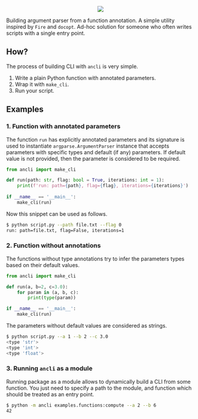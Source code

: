 <p align="center">
    <img src="https://i.imgur.com/5hCKc9u.png">
</p>

Building argument parser from a function annotation. A simple utility inspired by 
`Fire` and `docopt`. Ad-hoc solution for someone who often writes scripts with a 
single entry point.

## How?

The process of building CLI with `ancli` is very simple.
1. Write a plain Python function with annotated parameters.
2. Wrap it with `make_cli`.
3. Run your script.


## Examples

### 1. Function with annotated parameters

The function `run` has explicitly annotated parameters and its signature is used 
to instantiate `argparse.ArgumentParser` instance that accepts parameters with 
specific types and default (if any) parameters. If default value is not provided,
then the parameter is considered to be required.
```python
from ancli import make_cli

def run(path: str, flag: bool = True, iterations: int = 1):
    print(f'run: path={path}, flag={flag}, iterations={iterations}')
    
if __name__ == '__main__':
    make_cli(run)
```
Now this snippet can be used as follows.
```bash
$ python script.py --path file.txt --flag 0
run: path=file.txt, flag=False, iterations=1
```

### 2. Function without annotations

The functions without type annotations try to infer the parameters types based
on their default values.
```python
from ancli import make_cli

def run(a, b=2, c=3.0):
    for param in (a, b, c):
        print(type(param))

if __name__ == '__main__':
    make_cli(run)
```
The parameters without default values are considered as strings.
```bash
$ python script.py --a 1 --b 2 --c 3.0
<type 'str'>
<type 'int'>
<type 'float'>
```

### 3. Running `ancli` as a module

Running package as a module allows to dynamically build a CLI from some function. 
You just need to specify a path to the module, and function which should be 
treated as an entry point.
```bash
$ python -m ancli examples.functions:compute --a 2 --b 6
42
```
